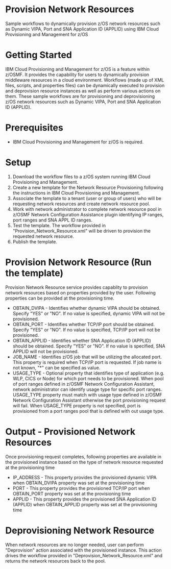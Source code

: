# Provision Network Resources
Sample workflows to dynamically provision z/OS network resources such as Dynamic VIPA, Port and SNA Application ID (APPLID)  using IBM Cloud Provisioning and Management for z/OS

# Getting Started
	
IBM Cloud Provisioning and Management for z/OS is a feature within z/OSMF. It provides the capability for users to dynamically provision middleware resources in a cloud environment. Workflows (made up of XML files, scripts, and properties files) can be dynamically executed to provision and deprovision resource instances as well as perform various actions on them. These sample workflows are for provisioning and deprovisioning z/OS network resources such as Dynamic VIPA, Port and SNA Application ID (APPLID).
	
# Prerequisites 

 * IBM Cloud Provisioning and Management for z/OS is required.
 
 
# Setup

1. Download the workflow files to a z/OS system running IBM Cloud Provisioning and Management.
2. Create a new template for the Network Resource Provisioning following the instructions in IBM Cloud Provisioning and Management.
3. Associate the template to a tenant (user or group of users) who will be requesting network resources and create network resource pool.
4. Work with network administrator to complete network resource pool in z/OSMF Network Configuration Assistance plugin identifying IP ranges, port ranges and SNA APPL ID ranges.
5. Test the template. The workflow provided in "Provision_Network_Resource.xml" will be driven to provision the requested network resource.
6. Publish the template.


# Provision Network Resource (Run the template)

Provision Network Resource service provides capablity to provision network resources based on properties provided by the user. Following properties can be provided at the provisioning time. 

* OBTAIN_DVIPA - Identifies whether dynamic VIPA should be obtained. Specify "YES" or "NO". If no value is specified, dynamic VIPA will not be provisioned.
* OBTAIN_PORT - Identifies whether TCP/IP port should be obtained. Specify "YES" or "NO". If no value is specified, TCP/IP port will not be provisioned.
* OBTAIN_APPLID - Identifies whether SNA Application ID (APPLID) should be obtained. Specify "YES" or "NO". If no value is specified, SNA APPLID will not be provisioned.
* JOB_NAME - Identifies z/OS job that will be utilizing the allocated port. This property is required when TCP/IP port is requested. If job name is not known, "*" can be specified as value.
* USAGE_TYPE - Optional property that identifies type of application (e.g. WLP, CICS or Node) for which port needs to be provisioned. When pool of port ranges defined in z/OSMF Network Configuration Assistant, network administrator can identify usage type for specific port ranges. USAGE_TYPE property must match with usage type defined in z/OSMF Network Configuration Assistant otherwise the port provisioning request will fail. When USAGE_TYPE property is not specified, port is provisioned from a port ranges pool that is defined with out usage type. 


# Output - Provisioned Network Resources

Once provisioning request completes, following properties are available in the provisioned instance based on the type of network resource requested at the provisioning time

* IP_ADDRESS - This property provides the provisioned dynamic VIPA  when OBTAIN_DVIPA property was set at the provisioning time
* PORT - This property provides the provisioned TCP/IP port when OBTAIN_PORT property was set at the provisioning time
* APPLID - This property provides the provisioned SNA Application ID (APPLID) when OBTAIN_APPLID property was set at the provisioning time


# Deprovisioning Network Resource

When network resources are no longer needed, user can perform "Deprovision" action associated with the provisioned instance. This action drives the workflow provided in "Deprovision_Network_Resource.xml" and returns the network resources back to the pool. 
